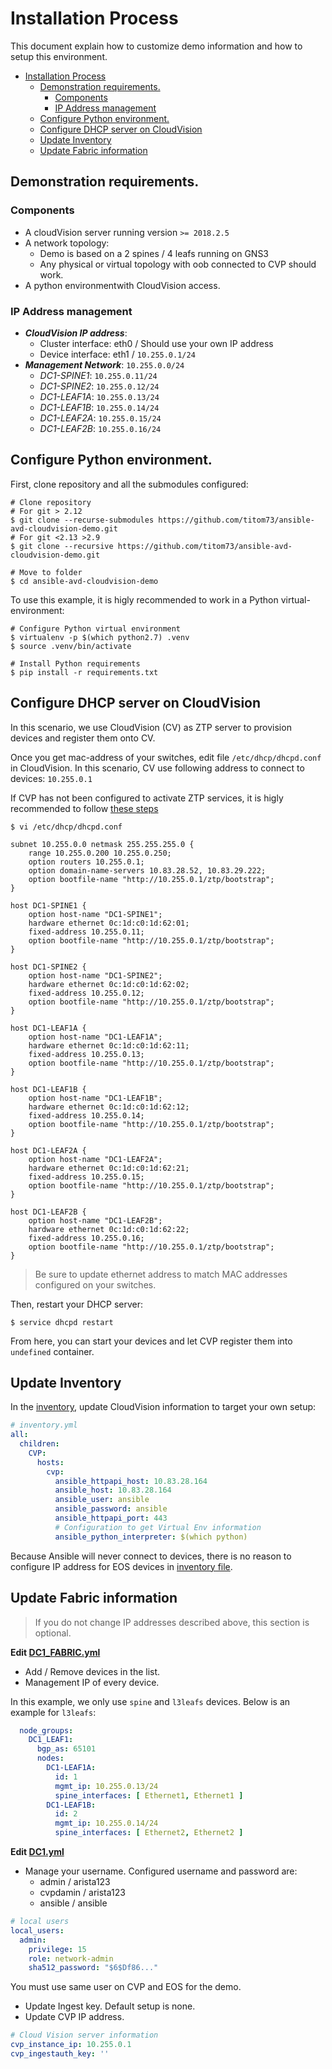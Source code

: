 # Installation Process

This document explain how to customize demo information and how to setup this environment.


<!-- @import "[TOC]" {cmd="toc" depthFrom=1 depthTo=6 orderedList=false} -->

<!-- code_chunk_output -->

- [Installation Process](#installation-process)
  - [Demonstration requirements.](#demonstration-requirements)
    - [Components](#components)
    - [IP Address management](#ip-address-management)
  - [Configure Python environment.](#configure-python-environment)
  - [Configure DHCP server on CloudVision](#configure-dhcp-server-on-cloudvision)
  - [Update Inventory](#update-inventory)
  - [Update Fabric information](#update-fabric-information)

<!-- /code_chunk_output -->


## Demonstration requirements.

### Components

- A cloudVision server running version `>= 2018.2.5`
- A network topology:
    - Demo is based on a 2 spines / 4 leafs running on GNS3
    - Any physical or virtual topology with oob connected to CVP should work.
- A python environmentwith CloudVision access.

### IP Address management

- ___CloudVision IP address___:
    - Cluster interface: eth0 / Should use your own IP address
    - Device interface: eth1 / `10.255.0.1/24`
- ___Management Network___: `10.255.0.0/24`
    - _DC1-SPINE1_: `10.255.0.11/24`
    - _DC1-SPINE2_: `10.255.0.12/24`
    - _DC1-LEAF1A_: `10.255.0.13/24`
    - _DC1-LEAF1B_: `10.255.0.14/24`
    - _DC1-LEAF2A_: `10.255.0.15/24`
    - _DC1-LEAF2B_: `10.255.0.16/24`

## Configure Python environment.

First, clone repository and all the submodules configured:

```shell
# Clone repository
# For git > 2.12
$ git clone --recurse-submodules https://github.com/titom73/ansible-avd-cloudvision-demo.git
# For git <2.13 >2.9
$ git clone --recursive https://github.com/titom73/ansible-avd-cloudvision-demo.git

# Move to folder
$ cd ansible-avd-cloudvision-demo
```

To use this example, it is higly recommended to work in a Python virtual-environment:

```shell
# Configure Python virtual environment
$ virtualenv -p $(which python2.7) .venv
$ source .venv/bin/activate

# Install Python requirements
$ pip install -r requirements.txt
```

## Configure DHCP server on CloudVision

In this scenario, we use CloudVision (CV) as ZTP server to provision devices and register them onto CV.

Once you get mac-address of your switches, edit file `/etc/dhcp/dhcpd.conf` in CloudVision. In this scenario, CV use following address to connect to devices: `10.255.0.1`

If CVP has not been configured to activate ZTP services, it is higly recommended to follow [these steps](https://www.arista.com/en/cg-cv/cv-dhcp-service-for-zero-touch-provisioning-ztp-setup)

```shell
$ vi /etc/dhcp/dhcpd.conf

subnet 10.255.0.0 netmask 255.255.255.0 {
    range 10.255.0.200 10.255.0.250;
    option routers 10.255.0.1;
    option domain-name-servers 10.83.28.52, 10.83.29.222;
    option bootfile-name "http://10.255.0.1/ztp/bootstrap";
}

host DC1-SPINE1 {
    option host-name "DC1-SPINE1";
    hardware ethernet 0c:1d:c0:1d:62:01;
    fixed-address 10.255.0.11;
    option bootfile-name "http://10.255.0.1/ztp/bootstrap";
}

host DC1-SPINE2 {
    option host-name "DC1-SPINE2";
    hardware ethernet 0c:1d:c0:1d:62:02;
    fixed-address 10.255.0.12;
    option bootfile-name "http://10.255.0.1/ztp/bootstrap";
}

host DC1-LEAF1A {
    option host-name "DC1-LEAF1A";
    hardware ethernet 0c:1d:c0:1d:62:11;
    fixed-address 10.255.0.13;
    option bootfile-name "http://10.255.0.1/ztp/bootstrap";
}

host DC1-LEAF1B {
    option host-name "DC1-LEAF1B";
    hardware ethernet 0c:1d:c0:1d:62:12;
    fixed-address 10.255.0.14;
    option bootfile-name "http://10.255.0.1/ztp/bootstrap";
}

host DC1-LEAF2A {
    option host-name "DC1-LEAF2A";
    hardware ethernet 0c:1d:c0:1d:62:21;
    fixed-address 10.255.0.15;
    option bootfile-name "http://10.255.0.1/ztp/bootstrap";
}

host DC1-LEAF2B {
    option host-name "DC1-LEAF2B";
    hardware ethernet 0c:1d:c0:1d:62:22;
    fixed-address 10.255.0.16;
    option bootfile-name "http://10.255.0.1/ztp/bootstrap";
}

```

> Be sure to update ethernet address to match MAC addresses configured on your switches.

Then, restart your DHCP server:

```shell
$ service dhcpd restart
```

From here, you can start your devices and let CVP register them into `undefined` container.



## Update Inventory

In the [inventory](inventory.ini), update CloudVision information to target your own setup:

```yaml
# inventory.yml
all:
  children:
    CVP:
      hosts:
        cvp:
          ansible_httpapi_host: 10.83.28.164
          ansible_host: 10.83.28.164
          ansible_user: ansible
          ansible_password: ansible
          ansible_httpapi_port: 443
          # Configuration to get Virtual Env information
          ansible_python_interpreter: $(which python)
```

Because Ansible will never connect to devices, there is no reason to configure IP address for EOS devices in [inventory file](inventory.ini).

## Update Fabric information

> If you do not change IP addresses described above, this section is optional.

__Edit [DC1_FABRIC.yml](group_vars/DC1_FABRIC.yml)__

- Add / Remove devices in the list.
- Management IP of every device.

In this example, we only use `spine` and `l3leafs` devices. Below is an example for `l3leafs`:

```yaml
  node_groups:
    DC1_LEAF1:
      bgp_as: 65101
      nodes:
        DC1-LEAF1A:
          id: 1
          mgmt_ip: 10.255.0.13/24
          spine_interfaces: [ Ethernet1, Ethernet1 ]
        DC1-LEAF1B:
          id: 2
          mgmt_ip: 10.255.0.14/24
          spine_interfaces: [ Ethernet2, Ethernet2 ]
```

__Edit [DC1.yml](group_vars/DC1.yml)__

- Manage your username. Configured username and password are:
    - admin / arista123
    - cvpdamin / arista123
    - ansible / ansible

```yaml
# local users
local_users:
  admin:
    privilege: 15
    role: network-admin
    sha512_password: "$6$Df86..."
```

You must use same user on CVP and EOS for the demo.

- Update Ingest key. Default setup is none.
- Update CVP IP address.

```yaml
# Cloud Vision server information
cvp_instance_ip: 10.255.0.1
cvp_ingestauth_key: ''
```